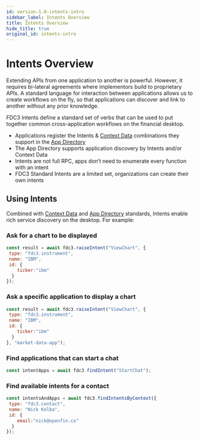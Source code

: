 ```yaml
---
id: version-1.0-intents-intro
sidebar_label: Intents Overview
title: Intents Overview
hide_title: true
original_id: intents-intro
---
```


# Intents Overview

Extending APIs from one application to another is powerful. However, it requires bi-lateral agreements where implementors build to proprietary APIs. A standard language for interaction between applications allows us to create workflows on the fly, so that applications can discover and link to another without any prior knowledge.


FDC3 Intents define a standard set of verbs that can be used to put together common cross-application workflows on the financial desktop.
* Applications register the Intents & [Context Data](context-intro) combinations they support in the [App Directory](appd-intro)
* The App Directory supports application discovery by Intents and/or Context Data
* Intents are not full RPC, apps don’t need to enumerate every function with an intent
* FDC3 Standard Intents are a limited set, organizations can create their own intents

## Using Intents
Combined with [Context Data](context-intro) and [App Directory](appd-intro) standards, Intents enable rich service discovery on the desktop. For example:

### Ask for a chart to be displayed
```javascript
const result = await fdc3.raiseIntent("ViewChart", {
 type: "fdc3.instrument",
 name: "IBM",
 id: {
    ticker:"ibm"
  }
});
```

### Ask a specific application to display a chart
```javascript
const result = await fdc3.raiseIntent("ViewChart", {
 type: "fdc3.instrument",
 name: "IBM",
 id: {
    ticker:"ibm"
  }
}, "market-data-app");
```

### Find applications that can start a chat
```javascript
const intentApps = await fdc3.findIntent("StartChat");
```

### Find available intents for a contact
```javascript
const intentsAndApps = await fdc3.findIntentsByContext({
 type: "fdc3.contact",
 name: "Nick Kolba",
 id: {
    email:"nick@openfin.co"
  }
});
```